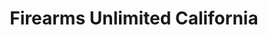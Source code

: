 ---
title: "Firearms Unlimited California"
url: /el-cajon/firearms-unlimited-california/
shop: weapons
---